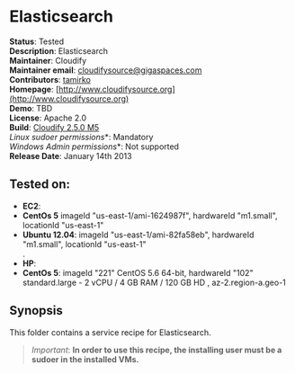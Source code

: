 # Elasticsearch

**Status**: Tested  
**Description**: Elasticsearch  
**Maintainer**:       Cloudify  
**Maintainer email**: cloudifysource@gigaspaces.com  
**Contributors**:    [tamirko](https://github.com/tamirko)  
**Homepage**:   [http://www.cloudifysource.org](http://www.cloudifysource.org)  
**Demo**:   TBD     
**License**:      Apache 2.0   
**Build**:   [Cloudify 2.5.0 M5](http://repository.cloudifysource.org/org/cloudifysource/2.5.0-M4/gigaspaces-cloudify-2.5.0-m4-b3985.zip)   
**Linux* sudoer permissions**:	Mandatory  
**Windows* Admin permissions**:  Not supported  
**Release Date**: January 14th 2013  


Tested on:
--------

* <strong>EC2</strong>: 
 * <strong>CentOs 5</strong> imageId "us-east-1/ami-1624987f", hardwareId "m1.small", locationId "us-east-1"   
 * <strong>Ubuntu 12.04</strong>: imageId "us-east-1/ami-82fa58eb", hardwareId "m1.small", locationId "us-east-1"  
.
* <strong>HP</strong>:  
 * <strong>CentOs 5</strong>: imageId "221" CentOS 5.6 64-bit, hardwareId "102"  standard.large - 2 vCPU / 4 GB RAM / 120 GB HD , az-2.region-a.geo-1 

 
Synopsis
--------

This folder contains a service recipe for Elasticsearch.


> *Important*: <strong>In order to use this recipe, the installing user must be a sudoer in the installed VMs.</strong>



